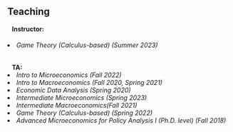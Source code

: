 <p></p>

## Teaching

<h4 style="margin:0 10px 0;">Instructor:</h4>
<h6>
  <li>Game Theory (Calculus-based) (Summer 2023) </li>
</h6>


<h4 style="margin:0 10px 0;">TA:</h4>
<h6 style="margin:0 0 20px;">
  <li>Intro to Microeconomics (Fall 2022)</li>
  <li>Intro to Macroeconomics (Fall 2020, Spring 2021)</li>
  <li>Economic Data Analysis (Spring 2020)</li>
  <li>Intermediate Microeconomics (Spring 2023)</li>
  <li>Intermediate Macroeconomics(Fall 2021)</li>
  <li>Game Theory (Calculus-based) (Spring 2022)</li>
  <li>Advanced Microeconomics for Policy Analysis I (Ph.D. level) (Fall 2018)</li>
</h6>

